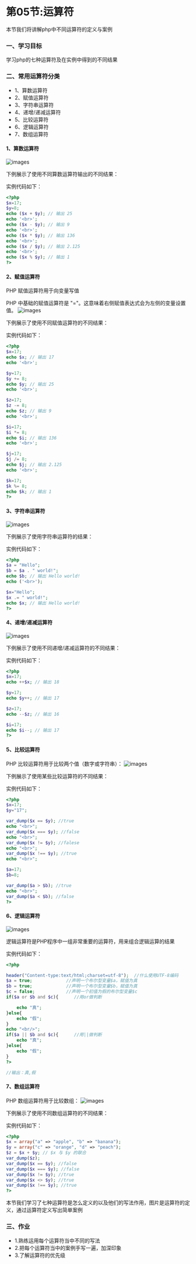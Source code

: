 # 第05节:运算符
本节我们将讲解php中不同运算符的定义与案例

### 一、学习目标
学习php的七种运算符及在实例中得到的不同结果

### 二、常用运算符分类
* 1、算数运算符
* 2、赋值运算符
* 3、字符串运算符
* 4、递增/递减运算符
* 5、比较运算符
* 6、逻辑运算符
* 7、数组运算符

#### 1、算数运算符
![images](../images/0205_img.png)

下例展示了使用不同算数运算符输出的不同结果：

实例代码如下：

``` php
<?php 
$x=17;
$y=8;
echo ($x + $y); // 输出 25
echo '<br>';
echo ($x - $y); // 输出 9
echo '<br>';
echo ($x * $y); // 输出 136
echo '<br>';
echo ($x / $y); // 输出 2.125
echo '<br>';
echo ($x % $y); // 输出 1
?>
```

#### 2、赋值运算符
PHP 赋值运算符用于向变量写值

PHP 中基础的赋值运算符是 "="。这意味着右侧赋值表达式会为左侧的变量设置值。
![images](../images/0205_images.png)

下例展示了使用不同赋值运算符的不同结果：

实例代码如下：

``` php
<?php 
$x=17;
echo $x; // 输出 17
echo '<br>';

$y=17;
$y += 8;
echo $y; // 输出 25
echo '<br>';

$z=17;
$z -= 8;
echo $z; // 输出 9
echo '<br>';

$i=17;
$i *= 8;
echo $i; // 输出 136
echo '<br>';

$j=17;
$j /= 8;
echo $j; // 输出 2.125
echo '<br>';

$k=17;
$k %= 8;
echo $k; // 输出 1
?>
```

#### 3、字符串运算符
![images](../images/0205_image.png)

下例展示了使用字符串运算符的结果：

实例代码如下：

``` php
<?php
$a = "Hello";
$b = $a . " world!";
echo $b; // 输出 Hello world!
echo ('<br>');

$x="Hello";
$x .= " world!";
echo $x; // 输出 Hello world!
?>
```

#### 4、递增/递减运算符
![images](../images/0205_imgs.png)

下例展示了使用不同递增/递减运算符的不同结果：

实例代码如下：

``` php
<?php
$x=17; 
echo ++$x; // 输出 18

$y=17; 
echo $y++; // 输出 17

$z=17;
echo --$z; // 输出 16

$i=17;
echo $i--; // 输出 17
?>
```

#### 5、比较运算符
PHP 比较运算符用于比较两个值（数字或字符串）：
![images](../images/0205_pngs.png)

下例展示了使用某些比较运算符的不同结果：

实例代码如下：

``` php
<?php
$x=17;
$y="17";

var_dump($x == $y); //true
echo "<br>";
var_dump($x === $y); //false
echo "<br>";
var_dump($x != $y); //falese
echo "<br>";
var_dump($x !== $y); //true
echo "<br>";

$a=17;
$b=8;

var_dump($a > $b); //true
echo "<br>";
var_dump($a < $b); //false
?>
```

#### 6、逻辑运算符
![images](../images/0205_true.png)

逻辑运算符是PHP程序中一组非常重要的运算符，用来组合逻辑运算的结果

实例代码如下：

``` php
<?php

header("Content-type:text/html;charset=utf-8");  //什么使用UTF-8编码
$a = true;             //声明一个布尔型变量$a，赋值为真
$b = true;             //声明一个布尔型变量$b，赋值为真
$c = false;            //声明一个初值为假的布尔型变量$c
if($a or $b and $c){      //用or做判断

    echo "真";
}else{
    echo "假";
}
echo "<br/>";
if($a || $b and $c){      //用||做判断
    echo "真";
}else{
    echo "假";
}
?>

//输出：真,假
```

#### 7、数组运算符
PHP 数组运算符用于比较数组：
![images](../images/0205_jpg.png)

下例展示了使用不同数组运算符的不同结果：

实例代码如下：

``` php
<?php
$x = array("a" => "apple", "b" => "banana");
$y = array("c" => "orange", "d" => "peach");
$z = $x + $y; // $x 与 $y 的联合
var_dump($z);
var_dump($x == $y); //false
var_dump($x === $y); //false
var_dump($x != $y); //true
var_dump($x <> $y); //true
var_dump($x !== $y); //true
?>
```

本节我们学习了七种运算符是怎么定义的以及他们的写法作用，图片是运算符的定义，通过运算符定义写出简单案例

### 三、作业
* 1.熟练运用每个运算符当中不同的写法
* 2.把每个运算符当中的案例手写一遍，加深印象
* 3.了解运算符的优先级